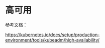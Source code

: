 # 高可用




参考文档：  

https://kubernetes.io/docs/setup/production-environment/tools/kubeadm/high-availability/  
